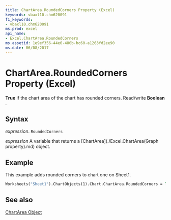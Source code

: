 ```yaml
---
title: ChartArea.RoundedCorners Property (Excel)
keywords: vbaxl10.chm620091
f1_keywords:
- vbaxl10.chm620091
ms.prod: excel
api_name:
- Excel.ChartArea.RoundedCorners
ms.assetid: 1e9ef356-44e6-480b-bc60-a1263fd2ee90
ms.date: 06/08/2017
---
```



# ChartArea.RoundedCorners Property (Excel)

 **True** if the chart area of the chart has rounded corners. Read/write **Boolean** .


## Syntax

 _expression_. `RoundedCorners`

 _expression_ A variable that returns a [ChartArea](./Excel.ChartArea(Graph property).md) object.


## Example

This example adds rounded corners to chart one on Sheet1.


```vb
Worksheets("Sheet1").ChartObjects(1).Chart.ChartArea.RoundedCorners = True
```


## See also


[ChartArea Object](Excel.ChartArea(objec).md)

